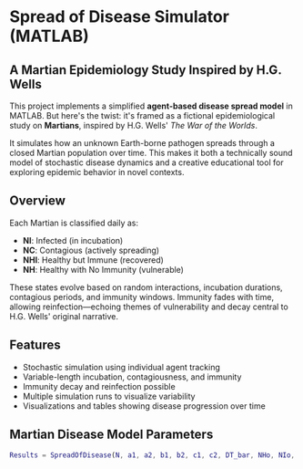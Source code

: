 # Spread of Disease Simulator (MATLAB)  
## A Martian Epidemiology Study Inspired by H.G. Wells

This project implements a simplified **agent-based disease spread model** in MATLAB. But here's the twist: it's framed as a fictional epidemiological study on **Martians**, inspired by H.G. Wells' *The War of the Worlds*.

It simulates how an unknown Earth-borne pathogen spreads through a closed Martian population over time. This makes it both a technically sound model of stochastic disease dynamics and a creative educational tool for exploring epidemic behavior in novel contexts.

## Overview

Each Martian is classified daily as:
- **NI**: Infected (in incubation)
- **NC**: Contagious (actively spreading)
- **NHI**: Healthy but Immune (recovered)
- **NH**: Healthy with No Immunity (vulnerable)

These states evolve based on random interactions, incubation durations, contagious periods, and immunity windows. Immunity fades with time, allowing reinfection—echoing themes of vulnerability and decay central to H.G. Wells' original narrative.

## Features

- Stochastic simulation using individual agent tracking
- Variable-length incubation, contagiousness, and immunity
- Immunity decay and reinfection possible
- Multiple simulation runs to visualize variability
- Visualizations and tables showing disease progression over time

## Martian Disease Model Parameters

```matlab
Results = SpreadOfDisease(N, a1, a2, b1, b2, c1, c2, DT_bar, NHo, NIo, NCo, NHIo, ND, NSIM)
